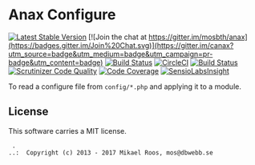 Anax Configure
==================================

[![Latest Stable Version](https://poser.pugx.org/anax/configure/v/stable)](https://packagist.org/packages/anax/configure)
[![Join the chat at https://gitter.im/mosbth/anax](https://badges.gitter.im/Join%20Chat.svg)](https://gitter.im/canax?utm_source=badge&utm_medium=badge&utm_campaign=pr-badge&utm_content=badge)
[![Build Status](https://travis-ci.org/canax/configure.svg?branch=master)](https://travis-ci.org/canax/configure)
[![CircleCI](https://circleci.com/gh/canax/configure.svg?style=svg)](https://circleci.com/gh/canax/configure)
[![Build Status](https://scrutinizer-ci.com/g/canax/configure/badges/build.png?b=master)](https://scrutinizer-ci.com/g/canax/configure/build-status/master)
[![Scrutinizer Code Quality](https://scrutinizer-ci.com/g/canax/configure/badges/quality-score.png?b=master)](https://scrutinizer-ci.com/g/canax/configure/?branch=master)
[![Code Coverage](https://scrutinizer-ci.com/g/canax/configure/badges/coverage.png?b=master)](https://scrutinizer-ci.com/g/canax/configure/?branch=master)
[![SensioLabsInsight](https://insight.sensiolabs.com/projects/986e44ce-6f86-4907-bfa9-1304bf393473/mini.png)](https://insight.sensiolabs.com/projects/986e44ce-6f86-4907-bfa9-1304bf393473)

To read a configure file from `config/*.php` and applying it to a module.



License
------------------

This software carries a MIT license.



```
 .  
..:  Copyright (c) 2013 - 2017 Mikael Roos, mos@dbwebb.se
```
